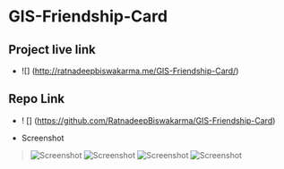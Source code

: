 # GIS-Friendship-Card

## Project live link
- ![] (http://ratnadeepbiswakarma.me/GIS-Friendship-Card/)
## Repo Link
- ! [] (https://github.com/RatnadeepBiswakarma/GIS-Friendship-Card)
* Screenshot
> ![Screenshot]()
> ![Screenshot]()
> ![Screenshot]()
> ![Screenshot]()